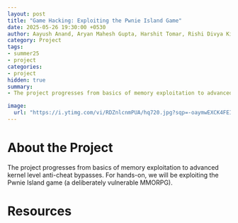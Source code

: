 ```yaml
---
layout: post
title: "Game Hacking: Exploiting the Pwnie Island Game"
date: 2025-05-26 19:30:00 +0530
author: Aayush Anand, Aryan Mahesh Gupta, Harshit Tomar, Rishi Divya Kirti
category: Project
tags:
- summer25
- project
categories:
- project
hidden: true
summary:
- The project progresses from basics of memory exploitation to advanced kernel level anti-cheat bypasses. For hands-on, we will be exploiting the Pwnie Island game (a deliberately vulnerable MMORPG).

image:
  url: "https://i.ytimg.com/vi/RDZnlcnmPUA/hq720.jpg?sqp=-oaymwEXCK4FEIIDSFryq4qpAwkIARUAAIhCGAE=&rs=AOn4CLANoeYWna49fV7Gv7zC9lWWtyzUug"
---
```



# About the Project
The project progresses from basics of memory exploitation to advanced kernel level anti-cheat bypasses. For hands-on, we will be exploiting the Pwnie Island game (a deliberately vulnerable MMORPG).

# Resources
